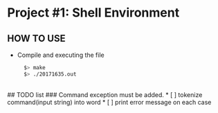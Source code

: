 # Project #1: Shell Environment

## HOW TO USE
* Compile and executing the file
  ```bash
	$> make
	$> ./20171635.out
  ```
 <br>
## TODO list
### Command exception must be added.
 * [ ] tokenize command(input string) into word
 * [ ] print error message on each case
